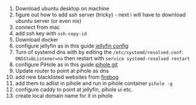 
1. Download ubuntu desktop on machine 
2. figure out how to add ssh server (tricky) - next i will have to download ubuntu server (or even nix)
3. connect from mac
4. add ssh key with `ssh-copy-id`
5. Download docker 
6. configure jellyfin as in this guide [jellyfin config](https://pimylifeup.com/jellyfin-docker/)
7. Turn of systemd dns with by editing the `/etc/systemd/resolved.conf`: `DNSStubListener=no` then restart with `service systemd-resolved restart`
8. configure PiHole as in this guide [pihole git](https://github.com/pi-hole/docker-pi-hole?tab=readme-ov-file)
9. Update router to point at pihole as dns
10. add new blacklisted websites from [firebog](https://v.firebog.net/hosts/lists.php)
11. add them to adlist in pihole and run in pihole container `pihole -g`
12. configure caddy to point at jellyfin, pihole ui etc.
13. create local domain name for it in pihole